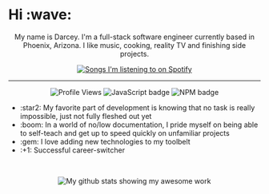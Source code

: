 <h1>Hi :wave:</h1>
<!-- <hr style="border:0.5px solid black" /> -->
<p align="center">My name is Darcey. I'm a full-stack software engineer currently based in Phoenix, Arizona. I like music, cooking, reality TV and finishing side projects.</p>

<p align="center">
    <a href="https://github.com/kittinan/spotify-github-profile">
        <img alt="Songs I'm listening to on Spotify" src="https://spotify-github-profile.vercel.app/api/view?uid=grundy.darcey&cover_image=true&theme=default">
    </a>
</p>
<hr />


<p align ="center">
<!-- ![](https://komarev.com/ghpvc/?username=grundydarcey&color=brightgreen) -->
<img alt="Profile Views" src="https://komarev.com/ghpvc/?username=grundydarcey&color=brightgreen" />
<img alt="JavaScript badge" src="https://img.shields.io/badge/JavaScript-JS-brightgreen?style=flat&logo=javascript" />
<img alt="NPM badge" src="https://img.shields.io/badge/NPM-NPM-brightgreen?style=flat&logo=npm" />
<br />
<ul>
    <li>:star2: My favorite part of development is knowing that no task is really impossible, just not fully fleshed out yet</li>
    <li>:boom: In a world of no/low documentation, I pride myself on being able to self-teach and get up to speed quickly on unfamiliar projects</li>
    <li>:gem: I love adding new technologies to my toolbelt</li>
    <li>:+1: Successful career-switcher</li>
</ul>
</p><br />

<p align="center">    
    <img src="https://github-readme-stats.vercel.app/api?username=grundydarcey&theme=moltack" alt="My github stats showing my awesome work">
</p>
